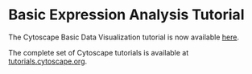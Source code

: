<a id="basic-expression-analysis-tutorial"> </a>
# Basic Expression Analysis Tutorial

The Cytoscape Basic Data Visualization tutorial is now available [here](https://cytoscape.org/cytoscape-tutorials/protocols/basic-data-visualization/#/).

The complete set of Cytoscape tutorials is available at [tutorials.cytoscape.org](http://tutorials.cytoscape.org/
).
